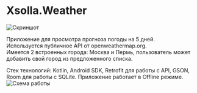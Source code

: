 # Xsolla.Weather
![Скриншот](https://i.ibb.co/kgx02yP/Screenshot-1.png)

Приложение для просмотра прогноза погоды на 5 дней.  
Используется публичное API от openweathermap.org.  
Имеется 2 встроенных города: Москва и Пермь, пользователь может добавить свой город из предложенного списка.  

Стек технологий: Kotlin, Android SDK, Retrofit для работы с API, GSON, Room для работы с SQLite.
Приложение работает в Offline режиме.   
![Схема работы](https://i.ibb.co/dPxhbjG/Screenshot-5.png)


